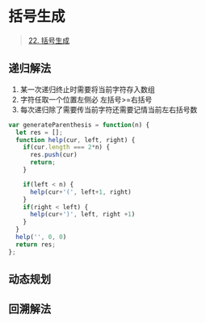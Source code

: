 # 括号生成

> [22. 括号生成](https://leetcode-cn.com/problems/generate-parentheses/)

## 递归解法

1. 某一次递归终止时需要将当前字符存入数组
2. 字符任取一个位置左侧必 左括号>=右括号
3. 每次递归除了需要传当前字符还需要记情当前左右括号数

```js
var generateParenthesis = function(n) {
  let res = [];
  function help(cur, left, right) {
    if(cur.length === 2*n) {
      res.push(cur)
      return;
    }

    if(left < n) {
      help(cur+'(', left+1, right)
    }
    if(right < left) {
      help(cur+')', left, right +1)
    }
  }
  help('', 0, 0)
  return res;
};
```

## 动态规划

## 回溯解法
